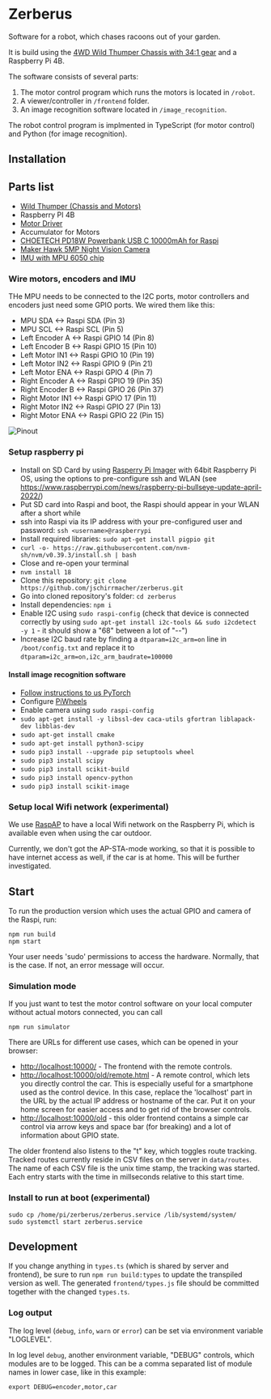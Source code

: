 # Zerberus

Software for a robot, which chases racoons out of your garden.

It is build using the [4WD Wild Thumper Chassis with 34:1 gear](https://www.pololu.com/product/1566) and a Raspberry Pi 4B.

The software consists of several parts:

1. The motor control program which runs the motors is located in `/robot`.
2. A viewer/controller in `/frontend` folder.
3. An image recognition software located in `/image_recognition`.

The robot control program is implmented in TypeScript (for motor control) and Python (for image recognition).

## Installation

## Parts list

- [Wild Thumper (Chassis and Motors)](https://www.pololu.com/product/1566)
- Raspberry PI 4B
- [Motor Driver](https://www.handsontec.com/dataspecs/module/7A-160W%20motor%20control.pdf)
- Accumulator for Motors
- [CHOETECH PD18W Powerbank USB C 10000mAh for Raspi](https://www.choetech.com/product/b622-10000mah-5v-2.4a-portable-power-bank-black.html)
- [Maker Hawk 5MP Night Vision Camera](https://www.amazon.de/gp/product/B071718FDK/)
- [IMU with MPU 6050 chip](https://www.conrad.de/de/p/joy-it-mpu6050-beschleunigungs-sensor-1-st-passend-fuer-entwicklungskits-micro-bit-arduino-raspberry-pi-rock-pi-2136256.html)

### Wire motors, encoders and IMU

THe MPU needs to be connected to the I2C ports, motor controllers and encoders just need some GPIO ports. We wired them like this:

- MPU SDA <-> Raspi SDA (Pin 3)
- MPU SCL <-> Raspi SCL (Pin 5)
- Left Encoder A <-> Raspi GPIO 14 (Pin 8)
- Left Encoder B <-> Raspi GPIO 15 (Pin 10)
- Left Motor IN1 <-> Raspi GPIO 10 (Pin 19)
- Left Motor IN2 <-> Raspi GPIO 9 (Pin 21)
- Left Motor ENA <-> Raspi GPIO 4 (Pin 7)
- Right Encoder A <-> Raspi GPIO 19 (Pin 35)
- Right Encoder B <-> Raspi GPIO 26 (Pin 37)
- Right Motor IN1 <-> Raspi GPIO 17 (Pin 11)
- Right Motor IN2 <-> Raspi GPIO 27 (Pin 13)
- Right Motor ENA <-> Raspi GPIO 22 (Pin 15)

![Pinout](./pinout.drawio.svg)
### Setup raspberry pi

- Install on SD Card by using [Rasperry Pi Imager](https://www.raspberrypi.org/software/) with 64bit Raspberry Pi OS, using the options to pre-configure ssh and WLAN (see https://www.raspberrypi.com/news/raspberry-pi-bullseye-update-april-2022/)
- Put SD card into Raspi and boot, the Raspi should appear in your WLAN after a short while
- ssh into Raspi via its IP address with your pre-configured user and password: `ssh <username>@raspberrypi`
- Install required libraries: `sudo apt-get install pigpio git`
- `curl -o- https://raw.githubusercontent.com/nvm-sh/nvm/v0.39.3/install.sh | bash`
- Close and re-open your terminal
- `nvm install 18`
- Clone this repository: `git clone https://github.com/jschirrmacher/zerberus.git`
- Go into cloned repository's folder: `cd zerberus`
- Install dependencies: `npm i`
- Enable I2C using `sudo raspi-config` (check that device is connected correctly by using `sudo apt-get install i2c-tools && sudo i2cdetect -y 1` - it should show a "68" between a lot of "--")
- Increase I2C baud rate by finding a `dtparam=i2c_arm=on` line in `/boot/config.txt` and replace it to `dtparam=i2c_arm=on,i2c_arm_baudrate=100000`

#### Install image recognition software

- [Follow instructions to us PyTorch](https://mathinf.eu/pytorch/arm64/)
- Configure [PiWheels](https://www.piwheels.org/)
- Enable camera using `sudo raspi-config`
- `sudo apt-get install -y libssl-dev caca-utils gfortran liblapack-dev libblas-dev`
- `sudo apt-get install cmake`
- `sudo apt-get install python3-scipy`
- `sudo pip3 install --upgrade pip setuptools wheel`
- `sudo pip3 install scipy`
- `sudo pip3 install scikit-build`
- `sudo pip3 install opencv-python`
- `sudo pip3 install scikit-image`

### Setup local Wifi network (experimental)

We use [RaspAP](https://raspap.com/) to have a local Wifi network on the Raspberry Pi, which is available
even when using the car outdoor.

Currently, we don't got the AP-STA-mode working, so that it is possible to have internet access as well, if the car is at home. This will be further investigated.

## Start

To run the production version which uses the actual GPIO and camera of the Raspi, run:

    npm run build
    npm start

Your user needs 'sudo' permissions to access the hardware. Normally, that is the case. If not, an error message will occur.

### Simulation mode

If you just want to test the motor control software on your local computer without actual motors connected, you can call

    npm run simulator

There are URLs for different use cases, which can be opened in your browser:

- [http://localhost:10000/](http://localhost:10000/) - The frontend with the remote controls.
- [http://localhost:10000/old/remote.html](http://localhost:10000/old/remote.html) - A remote control, which lets you directly control the car. This is especially useful for a smartphone used as the control device. In this case, replace the 'localhost' part in the URL by the actual IP address or hostname of the car. Put it on your home screen for easier access and to get rid of the browser controls.
- [http://localhost:10000/old](http://localhost:10000/old) - this older frontend contains a simple car control via arrow keys and space bar (for breaking) and a lot of information about GPIO state.

The older frontend also listens to the "t" key, which toggles route tracking. Tracked routes currently reside in CSV files on the server in `data/routes`. The name of each CSV file is the unix time stamp, the tracking was started. Each entry starts with the time in millseconds relative to this start time.

### Install to run at boot (experimental)

    sudo cp /home/pi/zerberus/zerberus.service /lib/systemd/system/
    sudo systemctl start zerberus.service 

## Development

If you change anything in `types.ts` (which is shared by server and frontend), be sure to run `npm run build:types` to update the transpiled version as well. The generated `frontend/types.js` file should be committed together with the changed `types.ts`.

### Log output

The log level (`debug`, `info`, `warn` or `error`) can be set via environment variable "LOGLEVEL".

In log level `debug`, another environment variable, "DEBUG" controls, which modules are to be logged. This can be a comma separated list of module names in lower case, like in this example:

    export DEBUG=encoder,motor,car
